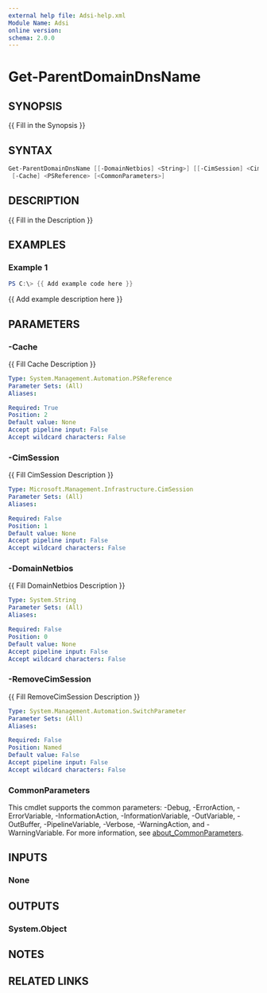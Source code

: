 ```yaml
---
external help file: Adsi-help.xml
Module Name: Adsi
online version:
schema: 2.0.0
---
```


# Get-ParentDomainDnsName

## SYNOPSIS
{{ Fill in the Synopsis }}

## SYNTAX

```powershell
Get-ParentDomainDnsName [[-DomainNetbios] <String>] [[-CimSession] <CimSession>] [-RemoveCimSession]
 [-Cache] <PSReference> [<CommonParameters>]
```

## DESCRIPTION
{{ Fill in the Description }}

## EXAMPLES

### Example 1
```powershell
PS C:\> {{ Add example code here }}
```

{{ Add example description here }}

## PARAMETERS

### -Cache
{{ Fill Cache Description }}

```yaml
Type: System.Management.Automation.PSReference
Parameter Sets: (All)
Aliases:

Required: True
Position: 2
Default value: None
Accept pipeline input: False
Accept wildcard characters: False
```

### -CimSession
{{ Fill CimSession Description }}

```yaml
Type: Microsoft.Management.Infrastructure.CimSession
Parameter Sets: (All)
Aliases:

Required: False
Position: 1
Default value: None
Accept pipeline input: False
Accept wildcard characters: False
```

### -DomainNetbios
{{ Fill DomainNetbios Description }}

```yaml
Type: System.String
Parameter Sets: (All)
Aliases:

Required: False
Position: 0
Default value: None
Accept pipeline input: False
Accept wildcard characters: False
```

### -RemoveCimSession
{{ Fill RemoveCimSession Description }}

```yaml
Type: System.Management.Automation.SwitchParameter
Parameter Sets: (All)
Aliases:

Required: False
Position: Named
Default value: False
Accept pipeline input: False
Accept wildcard characters: False
```

### CommonParameters
This cmdlet supports the common parameters: -Debug, -ErrorAction, -ErrorVariable, -InformationAction, -InformationVariable, -OutVariable, -OutBuffer, -PipelineVariable, -Verbose, -WarningAction, and -WarningVariable. For more information, see [about_CommonParameters](http://go.microsoft.com/fwlink/?LinkID=113216).

## INPUTS

### None
## OUTPUTS

### System.Object
## NOTES

## RELATED LINKS

